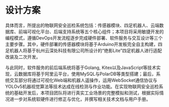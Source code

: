 # 设计方案

具体而言，所提出的物联网安全巡检系统包括：传感器模块、四足机器人、云端数据库、前端可视化平台、后端支持系统等五个核心组件；本项目将采用敏捷开发的编程模式，遵循DevOps开发流程逐步完成硬件部署、软件服务与交互设计等三个主要步骤。其中，硬件部署的传感器模块将基于Arduino开发板完全自主构建，四足机器人将基于杭州云深处科技有限公司所设计的“绝影Lite”四足机器人进行适配改装及二次开发。

与此同时，软件服务的前后端系统将基于Golang, Kitex以及JavaScript等技术实现，云数据库将基于阿里云平台，使用MySQL与PolarDB等类型搭建；最后，系统交互部分将通过可视化Web端和机器人遥操作，运用WebSocket通信协议与YOLOv5机器视觉算法等技术达成在线检测与作业功能。在实现物联网安全巡检系统的基础开发后，本项目团队将进行真实工业场景的完整模拟和测试，根据实际情况进一步对系统软硬件进行修正与优化，并撰写相关技术文档与用户手册。



